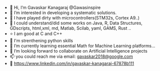 - 👋 Hi, I’m Gavaskar Kanagaraj @Gawasinspire
- 👀 I’m interested in developing a systematic solutions.
- :wrench:  I have played dirty with microcontrollers(STM32s, Cortex A9..)
- :thinking: I could understand/did some works on Java, R, Data Structures, GDscripts, html,xml, md, Matlab, Scilab, yaml, GAMS, Rust ..
- :star: I am good at C and C++
- :muscle: I'm strenthening python skills 
- 🌱 I’m currently learning essential Math for Machine Learning platforms...
- 💞️ I’m looking forward to collaborate on Artificial Intelligence projects
- 📫 you could reach me via email: gavaskar2018@google.com
- :office: https://www.linkedin.com/in/gavaskar-kanagaraj-67878b111
<!---
Gawasinspire/Gawasinspire is a ✨ special ✨ repository because its `README.md` (this file) appears on your GitHub profile.
You can click the Preview link to take a look at your changes.
--->
